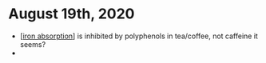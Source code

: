 # August 19th, 2020
- [[iron absorption]] is inhibited by polyphenols in tea/coffee, not caffeine it seems? 
- 

[//begin]: # "Autogenerated link references for markdown compatibility"
[iron absorption]: ../iron-absorption.md "Iron Absorption"
[//end]: # "Autogenerated link references"
